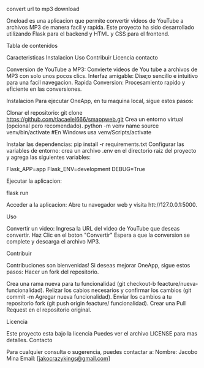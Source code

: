 convert url to mp3 download

Oneload es una aplicacion que permite convertir videos de YouTube a archivos MP3 de manera facil y rapida. Este proyecto ha sido desarrollado utilizando Flask para el backend y HTML y CSS para el frontend.

Tabla de contenidos

Caracteristicas Instalacion Uso Contribuir Licencia contacto

Conversion de YouTube a MP3: Convierte videos de You tube a archivos de MP3 con solo unos pocos clics. Interfaz amigable: Dise;o sencillo e intuitivo para una facil navegacion. Rapida Conversion: Procesamiento rapido y eficiente en las conversiones.

Instalacion Para ejecutar OneApp, en tu maquina local, sigue estos pasos:

Clonar el repositorio: git clone https://github.com/tlacaelel666/smappweb.git Crea un entorno virtual (opcional pero recomendado). python -m venv name source venv/bin/activate #En Windows usa venv/Scripts/activate

Instalar las dependencias: pip install -r requirements.txt Configurar las variables de entorno: crea un archivo .env en el directorio raiz del proyecto y agrega las siguientes variables:

Flask_APP=app Flask_ENV=development DEBUG=True

Ejecutar la aplicacion:

flask run

Acceder a la aplicacion: Abre tu navegador web y visita htt://127.0.0.1:5000.

Uso

Convertir un video: Ingresa la URL del video de YouTube que deseas convertir. Haz Clic en el boton "Convertir" Espera a que la conversion se complete y descarga el archivo MP3.

Contribuir

Contribuciones son bienvenidas! Si deseas mejorar OneApp, sigue estos pasos: Hacer un fork del repositorio.

Crea una rama nueva para tu funcionalidad (git checkout-b feacture/nueva-funcionalidad). Relizar los cabios necesarios y confirmar los cambios (git commit -m Agregar nueva funcionalidad). Enviar los cambios a tu repositorio fork (git push origin feacture/ funcionalidad). Crear una Pull Request en el repositorio original.

Licencia

Este proyecto esta bajo la licencia Puedes ver el archivo LICENSE para mas detalles. Contacto

Para cualquier consulta o sugerencia, puedes contactar a:
Nombre: Jacobo Mina Email: [jakocrazykings@gmail.com]
